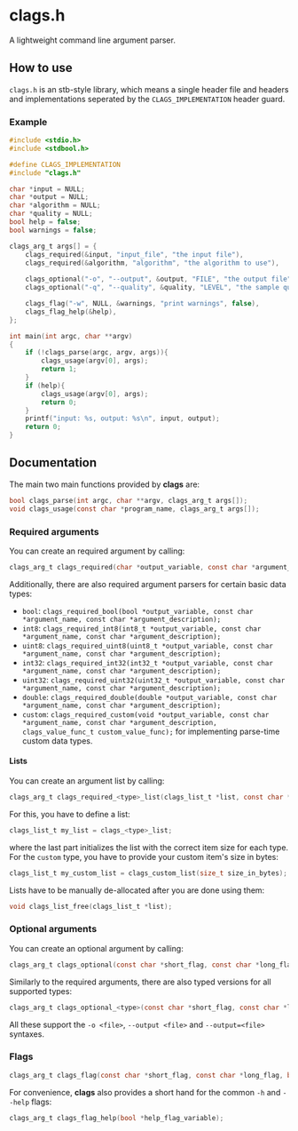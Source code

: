 # clags.h
A lightweight command line argument parser.

## How to use
`clags.h` is an stb-style library, which means a single header file
and headers and implementations seperated by the `CLAGS_IMPLEMENTATION` header guard.  

### Example
```c
#include <stdio.h>
#include <stdbool.h>

#define CLAGS_IMPLEMENTATION
#include "clags.h"

char *input = NULL;
char *output = NULL;
char *algorithm = NULL;
char *quality = NULL;
bool help = false;
bool warnings = false;

clags_arg_t args[] = {
    clags_required(&input, "input_file", "the input file"),
    clags_required(&algorithm, "algorithm", "the algorithm to use"),
    
    clags_optional("-o", "--output", &output, "FILE", "the output file"),
    clags_optional("-q", "--quality", &quality, "LEVEL", "the sample quality"),

    clags_flag("-w", NULL, &warnings, "print warnings", false),
    clags_flag_help(&help),
};

int main(int argc, char **argv)
{
    if (!clags_parse(argc, argv, args)){
        clags_usage(argv[0], args);
        return 1;
    }
    if (help){
        clags_usage(argv[0], args);
        return 0;
    }
    printf("input: %s, output: %s\n", input, output);
    return 0;
}
```

## Documentation

The main two main functions provided by **clags** are:
```c
bool clags_parse(int argc, char **argv, clags_arg_t args[]);
void clags_usage(const char *program_name, clags_arg_t args[]);
```
### Required arguments

You can create an required argument by calling:
```c
clags_arg_t clags_required(char *output_variable, const char *argument_name, const char *argument_description);
```
Additionally, there are also required argument parsers for certain basic data types:
- `bool`: `clags_required_bool(bool *output_variable, const char *argument_name, const char *argument_description);`
- `int8`: `clags_required_int8(int8_t *output_variable, const char *argument_name, const char *argument_description);`
- `uint8`: `clags_required_uint8(uint8_t *output_variable, const char *argument_name, const char *argument_description);`
- `int32`: `clags_required_int32(int32_t *output_variable, const char *argument_name, const char *argument_description);`
- `uint32`: `clags_required_uint32(uint32_t *output_variable, const char *argument_name, const char *argument_description);`
- `double`: `clags_required_double(double *output_variable, const char *argument_name, const char *argument_description);`
- `custom`: `clags_required_custom(void *output_variable, const char *argument_name, const char *argument_description, clags_value_func_t custom_value_func);`
for implementing parse-time custom data types.  

#### Lists
You can create an argument list by calling:
```c
clags_arg_t clags_required_<type>_list(clags_list_t *list, const char *argument_name, const char *argument_description);
```
For this, you have to define a list:
```c
clags_list_t my_list = clags_<type>_list;
```
where the last part initializes the list with the correct item size for each type.  
For the `custom` type, you have to provide your custom item's size in bytes:
```c
clags_list_t my_custom_list = clags_custom_list(size_t size_in_bytes);
```
Lists have to be manually de-allocated after you are done using them:
```c
void clags_list_free(clags_list_t *list);
```
### Optional arguments

You can create an optional argument by calling:
```c
clags_arg_t clags_optional(const char *short_flag, const char *long_flag, char *output_variable, const char *argument_name, const char *argument_description);
```
Similarly to the required arguments, there are also typed versions for all supported types:
```c
clags_arg_t clags_optional_<type>(const char *short_flag, const char *long_flag, <type> *output_variable, const char *argument_name, const char *argument_description);
```
All these support the `-o <file>`, `--output <file>` and `--output=<file>` syntaxes.

### Flags

```c
clags_arg_t clags_flag(const char *short_flag, const char *long_flag, bool *output_variable, const char *flag_description, bool exit_on_occurence);
```
For convenience, **clags** also provides a short hand for the common `-h` and `--help` flags:
```c
clags_arg_t clags_flag_help(bool *help_flag_variable);
```
